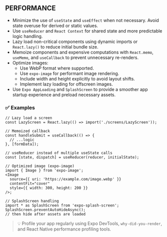 ## PERFORMANCE

- Minimize the use of `useState` and `useEffect` when not necessary. Avoid state overuse for derived or static values.
- Use `useReducer` and `React Context` for shared state and more predictable logic handling.
- Lazy load non-critical components using dynamic imports or `React.lazy()` to reduce initial bundle size.
- Memoize components and expensive computations with `React.memo`, `useMemo`, and `useCallback` to prevent unnecessary re-renders.
- Optimize images:
  - Use WebP format where supported.
  - Use `expo-image` for performant image rendering.
  - Include width and height explicitly to avoid layout shifts.
  - Implement lazy loading for offscreen images.
- Use `Expo AppLoading` and `SplashScreen` to provide a smoother app startup experience and preload necessary assets.

### ✅ Examples

```tsx
// Lazy load a screen
const LazyScreen = React.lazy(() => import('./screens/LazyScreen'));

// Memoized callback
const handleSubmit = useCallback(() => {
  // ...logic
}, [formData]);

// useReducer instead of multiple useState calls
const [state, dispatch] = useReducer(reducer, initialState);

// Optimized image (expo-image)
import { Image } from 'expo-image';
<Image
  source={{ uri: 'https://example.com/image.webp' }}
  contentFit="cover"
  style={{ width: 300, height: 200 }}
/>;

// SplashScreen handling
import * as SplashScreen from 'expo-splash-screen';
SplashScreen.preventAutoHideAsync();
// then hide after assets are loaded
```

> 💡 Profile your app regularly using Expo DevTools, `why-did-you-render`, and React Native performance profiling tools.
